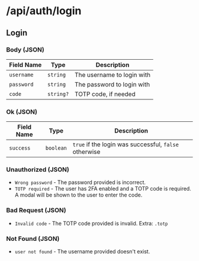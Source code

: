 # /api/auth/login

## <APIBadge type="POST" /> Login

### Body (JSON)

| Field Name | Type      | Description                |
| ---------- | --------- | -------------------------- |
| `username` | `string`  | The username to login with |
| `password` | `string`  | The password to login with |
| `code`     | `string?` | TOTP code, if needed       |

### <APIBadge type="200" /> Ok (JSON)

| Field Name | Type      | Description                                           |
| ---------- | --------- | ----------------------------------------------------- |
| `success`  | `boolean` | `true` if the login was successful, `false` otherwise |

### <APIBadge type="403" /> Unauthorized (JSON)

- `Wrong password` - The password provided is incorrect.
- `TOTP required` - The user has 2FA enabled and a TOTP code is required. A modal will be shown to the user to enter the code.

### <APIBadge type="400" /> Bad Request (JSON)

- `Invalid code` - The TOTP code provided is invalid. Extra: `.totp`

### <APIBadge type="404" /> Not Found (JSON)

- `user not found` - The username provided doesn't exist.